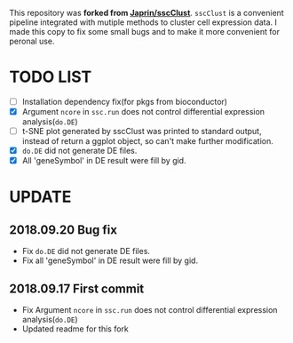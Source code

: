 This repository was **forked from [Japrin/sscClust](https://github.com/Japrin/sscClust)**. `sscClust` is a convenient pipeline integrated with mutiple methods to cluster cell expression data. I made this copy to fix some small bugs and to make it more convenient for peronal use.

# TODO LIST

- [ ] Installation dependency fix(for pkgs from bioconductor)
- [x] Argument `ncore` in `ssc.run` does not control differential expression analysis(`do.DE`)
- [ ] t-SNE plot generated by sscClust was printed to standard output, instead of return a ggplot object, so can't make further modification.
- [x] `do.DE` did not generate DE files.
- [x] All 'geneSymbol' in DE result were fill by gid.

# UPDATE

## 2018.09.20 Bug fix

- Fix `do.DE` did not generate DE files.
- Fix all 'geneSymbol' in DE result were fill by gid.

## 2018.09.17 First commit
- Fix Argument `ncore` in `ssc.run` does not control differential expression analysis(`do.DE`)
- Updated readme for this fork